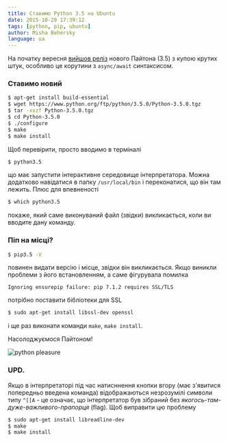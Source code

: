 ```yaml
---
title: Ставимо Python 3.5 на Ubuntu
date: 2015-10-20 17:39:12
tags: [python, pip, ubuntu]
author: Misha Behersky
language: ua
---
```


На початку вересня [вийшов реліз](https://www.python.org/downloads/release/python-350/) нового Пайтона (3.5) з купою крутих штук, особливо це корутини з `async/await` синтаксисом.

### Ставимо новий

```bash
$ apt-get install build-essential
$ wget https://www.python.org/ftp/python/3.5.0/Python-3.5.0.tgz
$ tar -xvzf Python-3.5.0.tgz
$ cd Python-3.5.0
$ ./configure
$ make
$ make install
```

Щоб перевірити, просто вводимо в терміналі

```bash
$ python3.5
```

що має запустити інтерактивне середовище інтерпретатора. Можна додатково навідатися в папку `/usr/local/bin` і переконатися, що він там лежить. Плюс для впевненості

```bash
$ which python3.5
```

покаже, який саме виконуваний файл (звідки) викликається, коли ви вводите дану команду.

### Піп на місці?

```bash
$ pip3.5 -V
```

повинен видати версію і місце, звідки він викликається. Якщо виникли проблеми з його встановленням, а саме фігурувала помилка

```
Ignoring ensurepip failure: pip 7.1.2 requires SSL/TLS
```

потрібно поставити бібліотеки для SSL

```bash
$ sudo apt-get install libssl-dev openssl
```

і ще раз виконати команди `make`, `make install`.

Насолоджуємося Пайтоном!

![python pleasure](/old/article/f3bc846c15df350593a8543c35bfa643.jpg)

### UPD.

Якщо в інтерпретаторі під час натисннення кнопки вгору (має з'явитися попередньо введена команда) відображаються незрозумілі символи типу `^[[A` - це означає, що інтерпретатор був зібраний без *якогось-там-дуже-важливого-прапорця* (flag). Щоб виправити цю проблему

```bash
$ sudo apt-get install libreadline-dev
$ make
$ make install
```
